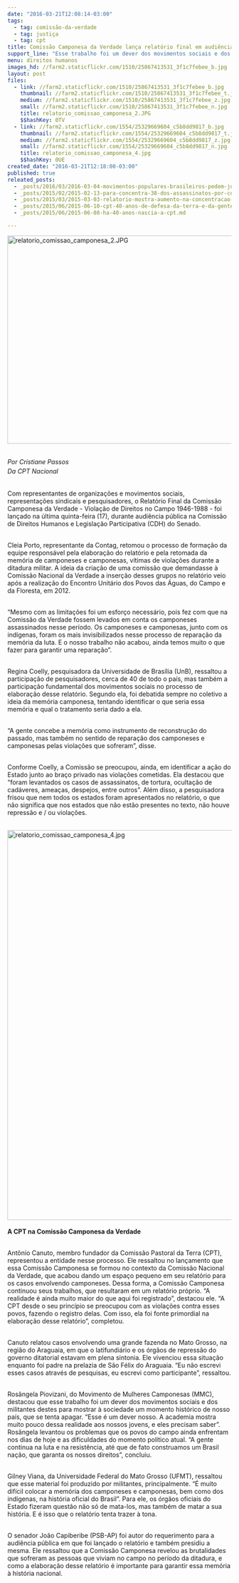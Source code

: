 ```yaml
---
date: "2016-03-21T12:08:14-03:00"
tags:
  - tag: comissão-da-verdade
  - tag: justiça
  - tag: cpt
title: Comissão Camponesa da Verdade lança relatório final em audiência no Senado
support_line: "Esse trabalho foi um dever dos movimentos sociais e dos militantes destes para mostrar à sociedade um momento histórico do país, que os órgãos oficiais do Estado tenta apagar."
menu: direitos humanos
images_hd: //farm2.staticflickr.com/1510/25867413531_3f1c7febee_b.jpg
layout: post
files:
  - link: //farm2.staticflickr.com/1510/25867413531_3f1c7febee_b.jpg
    thumbnail: //farm2.staticflickr.com/1510/25867413531_3f1c7febee_t.jpg
    medium: //farm2.staticflickr.com/1510/25867413531_3f1c7febee_z.jpg
    small: //farm2.staticflickr.com/1510/25867413531_3f1c7febee_n.jpg
    title: relatorio_comissao_camponesa_2.JPG
    $$hashKey: 0TV
  - link: //farm2.staticflickr.com/1554/25329669604_c5b8dd9817_b.jpg
    thumbnail: //farm2.staticflickr.com/1554/25329669604_c5b8dd9817_t.jpg
    medium: //farm2.staticflickr.com/1554/25329669604_c5b8dd9817_z.jpg
    small: //farm2.staticflickr.com/1554/25329669604_c5b8dd9817_n.jpg
    title: relatorio_comissao_camponesa_4.jpg
    $$hashKey: 0UE
created_date: "2016-03-21T12:18:00-03:00"
published: true
releated_posts:
  - _posts/2016/03/2016-03-04-movimentos-populares-brasileiros-pedem-justica-para-berta-caceres.md
  - _posts/2015/02/2015-02-13-para-concentra-38-dos-assassinatos-por-conflito-de-terra-no-pais.md
  - _posts/2015/03/2015-03-03-relatorio-mostra-aumento-na-concentracao-de-terras-do-brasil.md
  - _posts/2015/06/2015-06-10-cpt-40-anos-de-defesa-da-terra-e-da-gente-da-terra.md
  - _posts/2015/06/2015-06-08-ha-40-anos-nascia-a-cpt.md

---
```

<p><img alt="relatorio_comissao_camponesa_2.JPG" height="467" src="//farm2.staticflickr.com/1510/25867413531_3f1c7febee_b.jpg" width="700" /></p>

<p><br />
<em><span style="line-height: 20.8px;">Por Cristiane Passos</span><br style="line-height: 20.8px;" />
<span style="line-height: 20.8px;">Da CPT Nacional</span></em></p>

<p><br />
Com representantes de organiza&ccedil;&otilde;es e movimentos sociais, representa&ccedil;&otilde;es sindicais e pesquisadores, o Relat&oacute;rio Final da Comiss&atilde;o Camponesa da Verdade - Viola&ccedil;&atilde;o de Direitos no Campo 1946-1988 - foi lan&ccedil;ado na &uacute;ltima quinta-feira (17), durante audi&ecirc;ncia p&uacute;blica na Comiss&atilde;o de Direitos Humanos e Legisla&ccedil;&atilde;o Participativa (CDH) do Senado.</p>

<p><br />
Cleia Porto, representante da Contag, retomou o processo de forma&ccedil;&atilde;o da equipe respons&aacute;vel pela elabora&ccedil;&atilde;o do relat&oacute;rio e pela retomada da mem&oacute;ria de camponeses e camponesas, v&iacute;timas de viola&ccedil;&otilde;es durante a ditadura militar. A ideia da cria&ccedil;&atilde;o de uma comiss&atilde;o que demandasse &agrave; Comiss&atilde;o Nacional da Verdade a inser&ccedil;&atilde;o desses grupos no relat&oacute;rio veio ap&oacute;s a realiza&ccedil;&atilde;o do Encontro Unit&aacute;rio dos Povos das &Aacute;guas, do Campo e da Floresta, em 2012.</p>

<p><br />
&ldquo;Mesmo com as limita&ccedil;&otilde;es foi um esfor&ccedil;o necess&aacute;rio, pois fez com que na Comiss&atilde;o da Verdade fossem levados em conta os camponeses assassinados nesse per&iacute;odo. Os camponeses e camponesas, junto com os ind&iacute;genas, foram os mais invisibilizados nesse processo de repara&ccedil;&atilde;o da mem&oacute;ria da luta. E o nosso trabalho n&atilde;o acabou, ainda temos muito o que fazer para garantir uma repara&ccedil;&atilde;o&rdquo;.</p>

<p><br />
Regina Coelly, pesquisadora da Universidade de Bras&iacute;lia (UnB), ressaltou a participa&ccedil;&atilde;o de pesquisadores, cerca de 40 de todo o pa&iacute;s, mas tamb&eacute;m a participa&ccedil;&atilde;o fundamental dos movimentos sociais no processo de elabora&ccedil;&atilde;o desse relat&oacute;rio. Segundo ela, foi debatida sempre no coletivo a ideia da mem&oacute;ria camponesa, tentando identificar o que seria essa mem&oacute;ria e qual o tratamento seria dado a ela.</p>

<p><br />
&ldquo;A gente concebe a mem&oacute;ria como instrumento de reconstru&ccedil;&atilde;o do passado, mas tamb&eacute;m no sentido de repara&ccedil;&atilde;o dos camponeses e camponesas pelas viola&ccedil;&otilde;es que sofreram&rdquo;, disse.</p>

<p><br />
Conforme Coelly, a Comiss&atilde;o se preocupou, ainda, em identificar a a&ccedil;&atilde;o do Estado junto ao bra&ccedil;o privado nas viola&ccedil;&otilde;es cometidas. Ela destacou que &ldquo;foram levantados os casos de assassinatos, de tortura, oculta&ccedil;&atilde;o de cad&aacute;veres, amea&ccedil;as, despejos, entre outros&rdquo;. Al&eacute;m disso, a pesquisadora frisou que nem todos os estados foram apresentados no relat&oacute;rio, o que n&atilde;o significa que nos estados que n&atilde;o est&atilde;o presentes no texto, n&atilde;o houve repress&atilde;o e / ou viola&ccedil;&otilde;es.<br />
&nbsp;</p>

<p><img alt="relatorio_comissao_camponesa_4.jpg" height="875" src="//farm2.staticflickr.com/1554/25329669604_c5b8dd9817_b.jpg" width="700" /><br />
<br />
<strong>A CPT na Comiss&atilde;o Camponesa da Verdade</strong></p>

<p><br />
Ant&ocirc;nio Canuto, membro fundador da Comiss&atilde;o Pastoral da Terra (CPT), representou a entidade nesse processo. Ele ressaltou no lan&ccedil;amento que essa Comiss&atilde;o Camponesa se formou no contexto da Comiss&atilde;o Nacional da Verdade, que acabou dando um espa&ccedil;o pequeno em seu relat&oacute;rio para os casos envolvendo camponeses. Dessa forma, a Comiss&atilde;o Camponesa continuou seus trabalhos, que resultaram em um relat&oacute;rio pr&oacute;prio. &ldquo;A realidade &eacute; ainda muito maior do que aqui foi registrado&rdquo;, destacou ele. &ldquo;A CPT desde o seu princ&iacute;pio se preocupou com as viola&ccedil;&otilde;es contra esses povos, fazendo o registro delas. Com isso, ela foi fonte primordial na elabora&ccedil;&atilde;o desse relat&oacute;rio&rdquo;, completou.</p>

<p><br />
Canuto relatou casos envolvendo uma grande fazenda no Mato Grosso, na regi&atilde;o do Araguaia, em que o latifundi&aacute;rio e os &oacute;rg&atilde;os de repress&atilde;o do governo ditatorial estavam em plena sintonia. Ele vivenciou essa situa&ccedil;&atilde;o enquanto foi padre na prelazia de S&atilde;o F&eacute;lix do Araguaia. &ldquo;Eu n&atilde;o escrevi esses casos atrav&eacute;s de pesquisas, eu escrevi como participante&rdquo;, ressaltou.</p>

<p><br />
Ros&acirc;ngela Piovizani, do Movimento de Mulheres Camponesas (MMC), destacou que esse trabalho foi um dever dos movimentos sociais e dos militantes destes para mostrar &agrave; sociedade um momento hist&oacute;rico de nosso pa&iacute;s, que se tenta apagar. &ldquo;Esse &eacute; um dever nosso. A academia mostra muito pouco dessa realidade aos nossos jovens, e eles precisam saber&rdquo;. Ros&acirc;ngela levantou os problemas que os povos do campo ainda enfrentam nos dias de hoje e as dificuldades do momento pol&iacute;tico atual. &ldquo;A gente continua na luta e na resist&ecirc;ncia, at&eacute; que de fato construamos um Brasil na&ccedil;&atilde;o, que garanta os nossos direitos&rdquo;, concluiu.</p>

<p><br />
Gilney Viana, da Universidade Federal do Mato Grosso (UFMT), ressaltou que esse material foi produzido por militantes, principalmente. &ldquo;&Eacute; muito dif&iacute;cil colocar a mem&oacute;ria dos camponeses e camponesas, bem como dos ind&iacute;genas, na hist&oacute;ria oficial do Brasil&rdquo;. Para ele, os &oacute;rg&atilde;os oficiais do Estado fizeram quest&atilde;o n&atilde;o s&oacute; de mata-los, mas tamb&eacute;m de matar a sua hist&oacute;ria. E &eacute; isso que o relat&oacute;rio tenta trazer &agrave; tona.</p>

<p><br />
O senador Jo&atilde;o Capiberibe (PSB-AP) foi autor do requerimento para a audi&ecirc;ncia p&uacute;blica em que foi lan&ccedil;ado o relat&oacute;rio e tamb&eacute;m presidiu a mesma. Ele ressaltou que a Comiss&atilde;o Camponesa revelou as brutalidades que sofreram as pessoas que viviam no campo no per&iacute;odo da ditadura, e como a elabora&ccedil;&atilde;o desse relat&oacute;rio &eacute; importante para garantir essa mem&oacute;ria &agrave; hist&oacute;ria nacional.</p>
